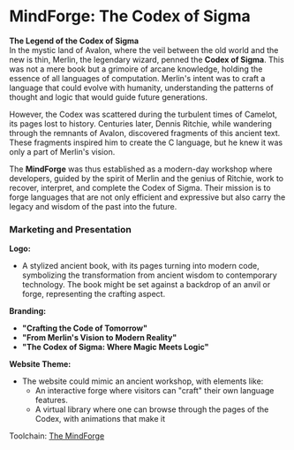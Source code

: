 # MindForge: The Codex of Sigma

**The Legend of the Codex of Sigma**  
In the mystic land of Avalon, where the veil between the old world and the new is thin, Merlin, the legendary wizard, penned the **Codex of Sigma**. This was not a mere book but a grimoire of arcane knowledge, holding the essence of all languages of computation. Merlin's intent was to craft a language that could evolve with humanity, understanding the patterns of thought and logic that would guide future generations.

However, the Codex was scattered during the turbulent times of Camelot, its pages lost to history. Centuries later, Dennis Ritchie, while wandering through the remnants of Avalon, discovered fragments of this ancient text. These fragments inspired him to create the C language, but he knew it was only a part of Merlin's vision.

The **MindForge** was thus established as a modern-day workshop where developers, guided by the spirit of Merlin and the genius of Ritchie, work to recover, interpret, and complete the Codex of Sigma. Their mission is to forge languages that are not only efficient and expressive but also carry the legacy and wisdom of the past into the future.

### **Marketing and Presentation**

**Logo:**
- A stylized ancient book, with its pages turning into modern code, symbolizing the transformation from ancient wisdom to contemporary technology. The book might be set against a backdrop of an anvil or forge, representing the crafting aspect.

**Branding:**
- **"Crafting the Code of Tomorrow"**
- **"From Merlin's Vision to Modern Reality"**
- **"The Codex of Sigma: Where Magic Meets Logic"**

**Website Theme:**
- The website could mimic an ancient workshop, with elements like:
  - An interactive forge where visitors can "craft" their own language features.
  - A virtual library where one can browse through the pages of the Codex, with animations that make it

Toolchain: [The MindForge](info/toochain.themindforge.md)
